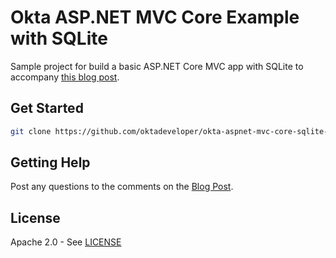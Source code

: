 # Okta ASP.NET MVC Core Example with SQLite

Sample project for build a basic ASP.NET Core MVC app with SQLite to accompany [this blog post](https://developer.okta.com/blog/2018/10/29/add-login-to-you-aspnetcore-app).

## Get Started

```sh
git clone https://github.com/oktadeveloper/okta-aspnet-mvc-core-sqlite-example.git
```

## Getting Help
Post any questions to the comments on the [Blog Post](https://developer.okta.com/blog/2018/10/29/add-login-to-you-aspnetcore-app).

## License
Apache 2.0 - See [LICENSE](LICENSE)
